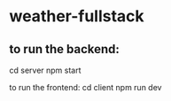 # weather-fullstack
## to run the backend:
cd server
npm start

to run the frontend:
cd client
npm run dev
